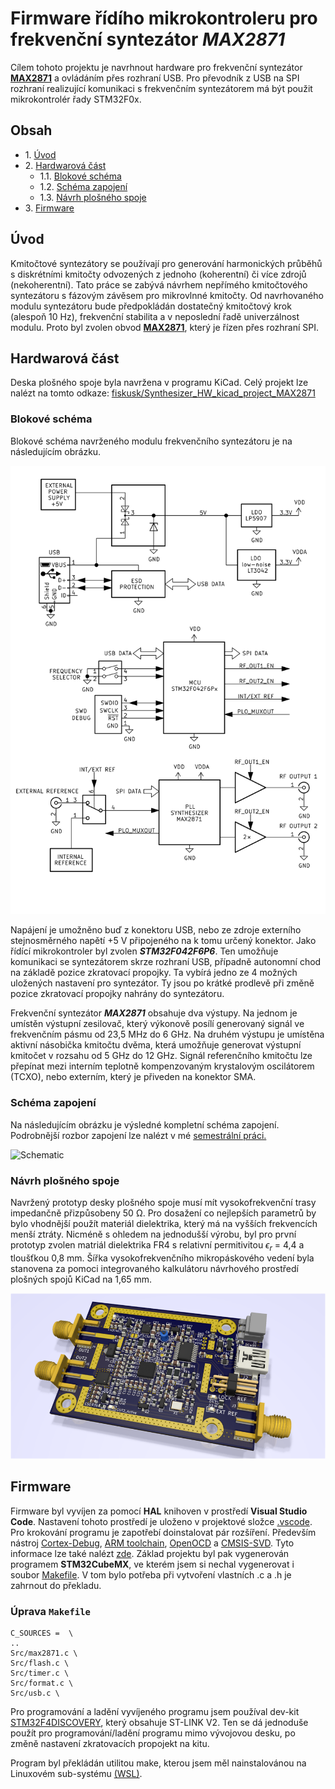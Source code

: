 # Firmware řídího mikrokontroleru pro frekvenční syntezátor *MAX2871*
Cílem tohoto projektu je navrhnout hardware pro frekvenční syntezátor [**MAX2871**](https://www.maximintegrated.com/en/products/comms/wireless-rf/MAX2871.html) a ovládáním přes rozhraní USB. Pro převodník z USB na SPI rozhraní realizující komunikaci s frekvenčním syntezátorem má být použit mikrokontrolér řady STM32F0x.
## Obsah
* 1\. [Úvod](#Úvod)
* 2\. [Hardwarová část](#Hardwarová-část)
    * 1.1\. [Blokové schéma](#Blokové-schéma)
    * 1.2\. [Schéma zapojení](#schéma-zapojení)
    * 1.3\. [Návrh plošného spoje](#Návrh-plošného-spoje)
* 3\. [Firmware](#Firmware)

## Úvod
Kmitočtové syntezátory se používají pro generování harmonických průběhů s diskrétními kmitočty odvozených z jednoho (koherentní) či více zdrojů (nekoherentní). Tato práce se zabývá návrhem nepřímého kmitočtového syntezátoru s fázovým závěsem pro mikrovlnné kmitočty. Od navrhovaného modulu syntezátoru bude předpokládán dostatečný kmitočtový krok (alespoň 10 Hz), frekvenční stabilita a v neposlední řadě univerzálnost modulu. Proto byl zvolen obvod [**MAX2871**](https://www.maximintegrated.com/en/products/comms/wireless-rf/MAX2871.html), který je řízen přes rozhraní SPI.
## Hardwarová část
Deska plošného spoje byla navržena v programu KiCad. Celý projekt lze nalézt na tomto odkaze: [fiskusk/Synthesizer_HW_kicad_project_MAX2871](https://github.com/fiskusk/Synthesizer_HW_kicad_project_MAX2871)
### Blokové schéma
Blokové schéma navrženého modulu frekvenčního syntezátoru je na následujícím obrázku. 
<p align="center">
  <img src="/docu/images/main_block_diag.png" alt="Block diagram" width="600"/>
</p>

Napájení je umožněno buď z konektoru USB, nebo ze zdroje externího stejnosměrného napětí +5 V připojeného na k tomu určený konektor. Jako řídící mikrokontroler byl zvolen ***STM32F042F6P6***. Ten umožňuje komunikaci se syntezátorem skrze rozhraní USB, případně autonomní chod na základě pozice zkratovací propojky. Ta vybírá jedno ze 4 možných uložených nastavení pro syntezátor. Ty jsou po krátké prodlevě při změně pozice zkratovací propojky nahrány do syntezátoru.

Frekvenční syntezátor ***MAX2871*** obsahuje dva výstupy. Na jednom je umístěn výstupní zesilovač, který výkonově posílí generovaný signál ve frekvenčním pásmu od 23,5 MHz do 6 GHz. Na druhém výstupu je umístěna aktivní násobička kmitočtu dvěma, která umožňuje generovat výstupní kmitočet v rozsahu od 5 GHz do 12 GHz. Signál referenčního kmitočtu lze přepínat mezi interním teplotně kompenzovaným krystalovým oscilátorem (TCXO), nebo externím, který je přiveden na konektor SMA.

### Schéma zapojení
Na následujícím obrázku je výsledné kompletní schéma zapojení. Podrobnější rozbor zapojení lze nalézt v mé [semestrální práci.](docu/semestralni_diplomova_prace_Klapil.pdf)

![Schematic](/docu/images/Synthesizer_HW_full_schematic.png "Schéma zapojení modulu frekvečního syntezátoru")

### Návrh plošného spoje
Navržený prototyp desky plošného spoje musí mít vysokofrekvenční trasy impedančně přizpůsobeny 50 Ω. Pro dosažení co nejlepších parametrů by bylo vhodnější použít materiál dielektrika, který má na vyšších frekvencích menší ztráty. Nicméně s ohledem na jednodušší výrobu, byl pro první prototyp zvolen matriál dielektrika FR4 s relativní permitivitou ${\epsilon}_{r}$ = 4,4 a tloušťkou 0,8 mm. Šířka vysokofrekvenčního mikropáskového vedení byla stanovena za pomoci integrovaného kalkulátoru návrhového prostředí plošných spojů KiCad na 1,65 mm.

<p align="center">
  <img src="/docu/images/3d_vizualizace_s_popisky.png" alt="Block diagram" width="600" class="center"/>
</p>

## Firmware
Firmware byl vyvíjen za pomocí **HAL** knihoven v prostředí **Visual Studio Code**. Nastavení tohoto prostředí je uloženo v projektové složce [.vscode](.vscode/). Pro krokování programu je zapotřebí doinstalovat pár rozšíření. Především nástroj [Cortex-Debug](https://github.com/Marus/cortex-debug), [ARM toolchain](https://developer.arm.com/tools-and-software/open-source-software/developer-tools/gnu-toolchain/gnu-rm/downloads), [OpenOCD](https://github.com/ntfreak/openocd) a [CMSIS-SVD](https://github.com/posborne/cmsis-svd). Tyto informace lze také nalézt [zde](https://github.com/wykys/STM32-tools). Základ projektu byl pak vygenerován programem **STM32CubeMX**, ve kterém jsem si nechal vygenerovat i soubor [Makefile](Makefile). V tom bylo potřeba při vytvoření vlastních .c a .h je zahrnout do překladu.

### Úprava `Makefile`
```make
C_SOURCES =  \
..
Src/max2871.c \
Src/flash.c \
Src/timer.c \
Src/format.c \
Src/usb.c \
```
Pro programování a ladění vyvíjeného programu jsem používal dev-kit [STM32F4DISCOVERY](https://www.st.com/en/evaluation-tools/stm32f4discovery.html), který obsahuje ST-LINK V2. Ten se dá jednoduše použít pro programování/ladění programu mimo vývojovou desku, po změně nastavení zkratovacích propojekt na kitu.

Program byl překládán utilitou make, kterou jsem měl nainstalovánou na Linuxovém sub-systému [(WSL)](https://docs.microsoft.com/en-us/windows/wsl/install-win10).


